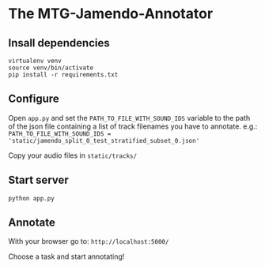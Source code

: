 # The MTG-Jamendo-Annotator

## Insall dependencies
```shell
virtualenv venv
source venv/bin/activate
pip install -r requirements.txt
```

## Configure
Open `app.py` and set the `PATH_TO_FILE_WITH_SOUND_IDS` variable to the path of the json file containing a list of track filenames you have to annotate.
e.g.: `PATH_TO_FILE_WITH_SOUND_IDS = 'static/jamendo_split_0_test_stratified_subset_0.json'`

Copy your audio files in `static/tracks/`

## Start server
`python app.py`

## Annotate
With your browser go to:
`http://localhost:5000/`

Choose a task and start annotating!
